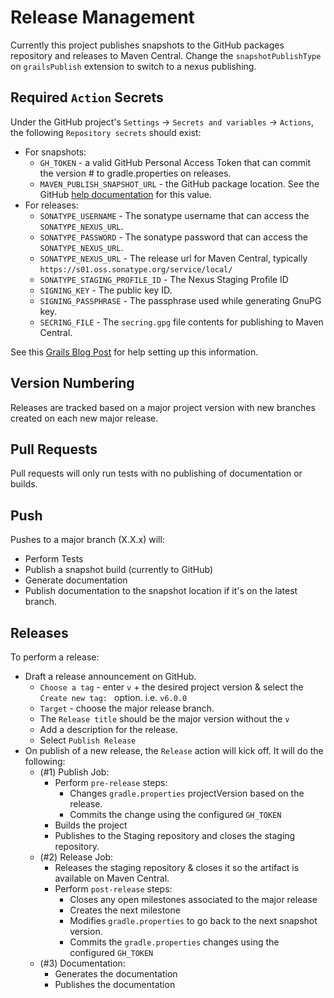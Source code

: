 Release Management
===

Currently this project publishes snapshots to the GitHub packages repository and releases to Maven Central.  Change the `snapshotPublishType` on `grailsPublish` extension to switch to a nexus publishing.

Required `Action` Secrets
---
Under the GitHub project's `Settings` -> `Secrets and variables` -> `Actions`, the following `Repository secrets` should exist:
* For snapshots:
  * `GH_TOKEN` - a valid GitHub Personal Access Token that can commit the version # to gradle.properties on releases.
  * `MAVEN_PUBLISH_SNAPSHOT_URL` - the GitHub package location.  See the GitHub [help documentation](https://docs.github.com/en/actions/use-cases-and-examples/publishing-packages/publishing-java-packages-with-gradle#publishing-packages-to-github-packages) for this value.
* For releases:
  * `SONATYPE_USERNAME` - The sonatype username that can access the `SONATYPE_NEXUS_URL`.
  * `SONATYPE_PASSWORD` - The sonatype password that can access the `SONATYPE_NEXUS_URL`.
  * `SONATYPE_NEXUS_URL` - The release url for Maven Central, typically `https://s01.oss.sonatype.org/service/local/`
  * `SONATYPE_STAGING_PROFILE_ID` - The Nexus Staging Profile ID
  * `SIGNING_KEY` - The public key ID.
  * `SIGNING_PASSPHRASE` - The passphrase used while generating GnuPG key.
  * `SECRING_FILE` - The `secring.gpg` file contents for publishing to Maven Central.

See this [Grails Blog Post](https://grails.org/blog/2021-04-07-publish-grails-plugin-to-maven-central.html) for help setting up this information.

Version Numbering
---
Releases are tracked based on a major project version with new branches created on each new major release.

Pull Requests
---
Pull requests will only run tests with no publishing of documentation or builds.

Push
---
Pushes to a major branch (X.X.x) will:
* Perform Tests
* Publish a snapshot build (currently to GitHub)
* Generate documentation
* Publish documentation to the snapshot location if it's on the latest branch.

Releases
---
To perform a release:
* Draft a release announcement on GitHub.  
  * `Choose a tag` - enter `v` + the desired project version & select the `Create new tag: ` option.  i.e. `v6.0.0` 
  * `Target` - choose the major release branch.
  * The `Release title` should be the major version without the `v`
  * Add a description for the release.
  * Select `Publish Release`
* On publish of a new release, the `Release` action will kick off.  It will do the following:
  * (#1) Publish Job:
    * Perform `pre-release` steps:
      * Changes `gradle.properties` projectVersion based on the release.
      * Commits the change using the configured `GH_TOKEN`
    * Builds the project
    * Publishes to the Staging repository and closes the staging repository.
  * (#2) Release Job:
    * Releases the staging repository & closes it so the artifact is available on Maven Central.
    * Perform `post-release` steps:
      * Closes any open milestones associated to the major release
      * Creates the next milestone
      * Modifies `gradle.properties` to go back to the next snapshot version.
      * Commits the `gradle.properties` changes using the configured `GH_TOKEN`
  * (#3) Documentation:
    * Generates the documentation
    * Publishes the documentation
